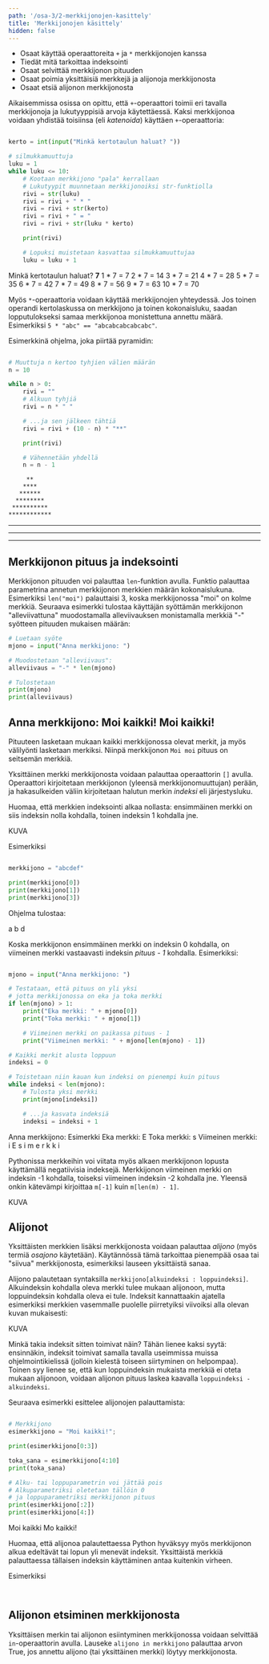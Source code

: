 ```yaml
---
path: '/osa-3/2-merkkijonojen-kasittely'
title: 'Merkkijonojen käsittely'
hidden: false
---
```


<text-box variant='learningObjectives' name='Oppimistavoitteet'>

- Osaat käyttää operaattoreita `+` ja `*` merkkijonojen kanssa
- Tiedät mitä tarkoittaa indeksointi
- Osaat selvittää merkkijonon pituuden
- Osaat poimia yksittäisiä merkkejä ja alijonoja merkkijonosta
- Osaat etsiä alijonon merkkijonosta

</text-box>

Aikaisemmissa osissa on opittu, että `+`-operaattori toimii eri tavalla merkkijonoja ja lukutyyppisiä arvoja käytettäessä. Kaksi merkkijonoa voidaan yhdistää toisiinsa (eli _katenoida_) käyttäen `+`-operaattoria:

```python

kerto = int(input("Minkä kertotaulun haluat? "))

# silmukkamuuttuja
luku = 1
while luku <= 10:
    # Kootaan merkkijono "pala" kerrallaan
    # Lukutyypit muunnetaan merkkijonoiksi str-funktiolla
    rivi = str(luku)
    rivi = rivi + " * "
    rivi = rivi + str(kerto)
    rivi = rivi + " = "
    rivi = rivi + str(luku * kerto)

    print(rivi)

    # Lopuksi muistetaan kasvattaa silmukkamuuttujaa
    luku = luku + 1

```

<sample-output>

Minkä kertotaulun haluat? **7**
1 * 7 = 7
2 * 7 = 14
3 * 7 = 21
4 * 7 = 28
5 * 7 = 35
6 * 7 = 42
7 * 7 = 49
8 * 7 = 56
9 * 7 = 63
10 * 7 = 70

</sample-output>

Myös `*`-operaattoria voidaan käyttää merkkijonojen yhteydessä. Jos toinen operandi kertolaskussa on merkkijono ja toinen kokonaisluku, saadan lopputulokseksi samaa merkkijonoa monistettuna annettu määrä. Esimerkiksi `5 * "abc" == "abcabcabcabcabc"`.

Esimerkkinä ohjelma, joka piirtää pyramidin:

```python

# Muuttuja n kertoo tyhjien välien määrän
n = 10

while n > 0:
    rivi = ""
    # Alkuun tyhjiä
    rivi = n * " "

    # ...ja sen jälkeen tähtiä
    rivi = rivi + (10 - n) * "**"

    print(rivi)

    # Vähennetään yhdellä
    n = n - 1

```

<sample-output>


         **
        ****
       ******
      ********
     **********
    ************
   **************
  ****************
 ******************

</sample-output>

## Merkkijonon pituus ja indeksointi

Merkkijonon pituuden voi palauttaa `len`-funktion avulla. Funktio palauttaa parametrina annetun merkkijonon merkkien määrän kokonaislukuna. Esimerkiksi `len("moi")` palauttaisi 3, koska merkkijonossa "moi" on kolme merkkiä. Seuraava esimerkki tulostaa käyttäjän syöttämän merkkijonon "alleviivattuna" muodostamalla alleviivauksen monistamalla merkkiä "-" syötteen pituuden mukaisen määrän:

```python
# Luetaan syöte
mjono = input("Anna merkkijono: ")

# Muodostetaan "alleviivaus":
alleviivaus = "-" * len(mjono)

# Tulostetaan
print(mjono)
print(alleviivaus)

```

<sample-output>

Anna merkkijono: Moi kaikki!
Moi kaikki!
-----------

</sample-output>

Pituuteen lasketaan mukaan kaikki merkkijonossa olevat merkit, ja myös välilyönti lasketaan merkiksi. Niinpä merkkijonon `Moi moi` pituus on seitsemän merkkiä.

Yksittäinen merkki merkkijonosta voidaan palauttaa operaattorin `[]` avulla. Operaattori kirjoitetaan merkkijonon (yleensä merkkijonomuuttujan) perään, ja hakasulkeiden väliin kirjoitetaan halutun merkin _indeksi_ eli järjestysluku.

Huomaa, että merkkien indeksointi alkaa nollasta: ensimmäinen merkki on siis indeksin nolla kohdalla, toinen indeksin 1 kohdalla jne.

KUVA

Esimerkiksi

```python

merkkijono = "abcdef"

print(merkkijono[0])
print(merkkijono[1])
print(merkkijono[3])

```

Ohjelma tulostaa:

<sample-output>

a
b
d

</sample-output>


Koska merkkijonon ensimmäinen merkki on indeksin 0 kohdalla, on viimeinen merkki vastaavasti indeksin _pituus - 1_ kohdalla. Esimerkiksi:

```python

mjono = input("Anna merkkijono: ")

# Testataan, että pituus on yli yksi
# jotta merkkijonossa on eka ja toka merkki
if len(mjono) > 1:
    print("Eka merkki: " + mjono[0])
    print("Toka merkki: " + mjono[1])

    # Viimeinen merkki on paikassa pituus - 1
    print("Viimeinen merkki: " + mjono[len(mjono) - 1])

# Kaikki merkit alusta loppuun
indeksi = 0

# Toistetaan niin kauan kun indeksi on pienempi kuin pituus
while indeksi < len(mjono):
    # Tulosta yksi merkki
    print(mjono[indeksi])

    # ...ja kasvata indeksiä
    indeksi = indeksi + 1

```

<sample-output>

Anna merkkijono: Esimerkki
Eka merkki: E
Toka merkki: s
Viimeinen merkki: i
E
s
i
m
e
r
k
k
i

<sample-output>

Pythonissa merkkeihin voi viitata myös alkaen merkkijonon lopusta käyttämällä negatiivisia indeksejä. Merkkijonon viimeinen merkki on indeksin -1 kohdalla, toiseksi viimeinen indeksin -2 kohdalla jne. Yleensä onkin kätevämpi kirjoittaa `m[-1]` kuin `m[len(m) - 1]`.

KUVA

## Alijonot

Yksittäisten merkkien lisäksi merkkijonosta voidaan palauttaa _alijono_ (myös termiä _osajono_ käytetään). Käytännössä tämä tarkoittaa pienempää osaa tai "siivua" merkkijonosta, esimerkiksi lauseen yksittäistä sanaa.

Alijono palautetaan syntaksilla `merkkijono[alkuindeksi : loppuindeksi]`. Alkuindeksin kohdalla oleva merkki tulee mukaan alijonoon, mutta loppuindeksin kohdalla oleva ei tule. Indeksit kannattaakin ajatella esimerkiksi merkkien vasemmalle puolelle piirretyiksi viivoiksi alla olevan kuvan mukaisesti:

KUVA

Minkä takia indeksit sitten toimivat näin? Tähän lienee kaksi syytä: ensinnäkin, indeksit toimivat samalla tavalla useimmissa muissa ohjelmointikielissä (jolloin kielestä toiseen siirtyminen on helpompaa). Toinen syy lienee se, että kun loppuindeksin mukaista merkkiä ei oteta mukaan alijonoon, voidaan alijonon pituus laskea kaavalla `loppuindeksi - alkuindeksi`.

Seuraava esimerkki esittelee alijonojen palauttamista:

```python

# Merkkijono
esimerkkijono = "Moi kaikki!";

print(esimerkkijono[0:3])

toka_sana = esimerkkijono[4:10]
print(toka_sana)

# Alku- tai loppuparametrin voi jättää pois
# Alkuparametriksi oletetaan tällöin 0
# ja loppuparametriksi merkkijonon pituus
print(esimerkkijono[:2])
print(esimerkkijono[4:])

```

<sample-output>

Moi
kaikki
Mo
kaikki!

</sample-output>

Huomaa, että alijonoa palautettaessa Python hyväksyy myös merkkijonon alkua edeltävät tai lopun yli menevät indeksit. Yksittäistä merkkiä palauttaessa tällaisen indeksin käyttäminen antaa kuitenkin virheen.

Esimerkiksi

```python



```

## Alijonon etsiminen merkkijonosta

Yksittäisen merkin tai alijonon esiintyminen merkkijonossa voidaan selvittää `in`-operaattorin avulla. Lauseke `alijono in merkkijono` palauttaa arvon True, jos annettu alijono (tai yksittäinen merkki) löytyy merkkijonosta.

